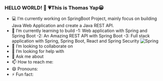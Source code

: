 ### HELLO WORLD! 👋 :heartpulse:This is Thomas Yap:grinning:

- :computer: I’m currently working on SpringBoot Project, mainly focus on building Java Web Application and create a Java REST API.
- :memo: I’m currently learning to build
  -1: Web application with Spring and Spring Boot
  -2:  An Amazing REST API with Spring Boot
  -3:  Full stack application with Spring, Spring Boot, React and Spring Security
![Spring](https://img.shields.io/badge/spring-%236DB33F.svg?style=for-the-badge&logo=spring&logoColor=white)
- 👯 I’m looking to collaborate on 
- 🤔 I’m looking for help with 
- 💬 Ask me about 
- 📫 How to reach me: 
- 😄 Pronouns: 
- ⚡ Fun fact: 

